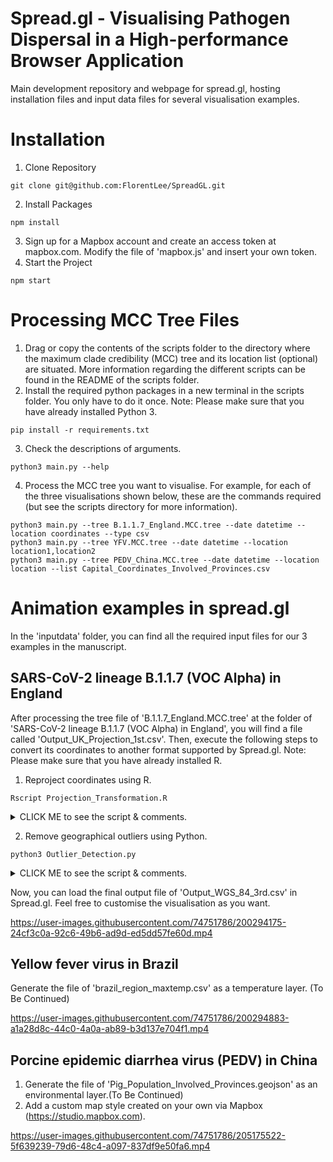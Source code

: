 # Spread.gl - Visualising Pathogen Dispersal in a High-performance Browser Application
Main development repository and webpage for spread.gl, hosting installation files and input data files for several visualisation examples.

# Installation
1. Clone Repository
```
git clone git@github.com:FlorentLee/SpreadGL.git
```
2. Install Packages
```
npm install
```
3. Sign up for a Mapbox account and create an access token at mapbox.com. Modify the file of 'mapbox.js' and insert your own token.
4. Start the Project
```
npm start
```

# Processing MCC Tree Files
1. Drag or copy the contents of the scripts folder to the directory where the maximum clade credibility (MCC) tree and its location list (optional) are situated. More information regarding the different scripts can be found in the README of the scripts folder.
2. Install the required python packages in a new terminal in the scripts folder. You only have to do it once. Note: Please make sure that you have already installed Python 3. 
```
pip install -r requirements.txt
```
3. Check the descriptions of arguments.
```
python3 main.py --help
```
4. Process the MCC tree you want to visualise. For example, for each of the three visualisations shown below, these are the commands required (but see the scripts directory for more information).
```
python3 main.py --tree B.1.1.7_England.MCC.tree --date datetime --location coordinates --type csv
python3 main.py --tree YFV.MCC.tree --date datetime --location location1,location2
python3 main.py --tree PEDV_China.MCC.tree --date datetime --location location --list Capital_Coordinates_Involved_Provinces.csv
```

# Animation examples in spread.gl
In the 'inputdata' folder, you can find all the required input files for our 3 examples in the manuscript.

## SARS-CoV-2 lineage B.1.1.7 (VOC Alpha) in England
After processing the tree file of 'B.1.1.7_England.MCC.tree' at the folder of 'SARS-CoV-2 lineage B.1.1.7 (VOC Alpha) in England', you will find a file called 'Output_UK_Projection_1st.csv'. Then, execute the following steps to convert its coordinates to another format supported by Spread.gl. Note: Please make sure that you have already installed R.

1. Reproject coordinates using R.
```
Rscript Projection_Transformation.R
```
<details>
<summary>CLICK ME to see the script & comments.</summary>

```
# Install the packages of sp & rgdal to deal with spatial data in R.
library(sp)
library(rgdal)
# Load data from the CSV file into a DataFrame.
input <- read.csv("Output_UK_Projection_1st.csv", header=TRUE, stringsAsFactors=FALSE)
# Create two data frames for the coordinates of the starting & ending points.
coords_uk_start = data.frame(start_lon=input[, c("start_longitude")], start_lat=input[, c("start_latitude")])
coords_uk_end = data.frame(end_lon=input[, c("end_longitude")], end_lat=input[, c("end_latitude")])
# Set spatial coordinates to create a Spatial object.
coordinates(coords_uk_start) = c("start_lon", "start_lat")
coordinates(coords_uk_end) = c("end_lon", "end_lat")
# Assign a particular CRS to spatial data by referring to its EPSG code.
uk_projection = CRS("+init=epsg:27700")
proj4string(coords_uk_start) = uk_projection
proj4string(coords_uk_end) = uk_projection
# Transform from one CRS (British National Grid) to another (WGS84).
wgs84 = CRS("+init=epsg:4326")
coords_wgs84_start = spTransform(coords_uk_start, wgs84)
coords_wgs84_end = spTransform(coords_uk_end, wgs84)
# Get the results and combine them.
coords_wgs84_start = coords_wgs84_start@coords
coords_wgs84_end = coords_wgs84_end@coords
coords_wgs84_start_end <-cbind(coords_wgs84_start, coords_wgs84_end)
output <-cbind(input, coords_wgs84_start_end)
# Export the output as a CSV file using the name of 'Output_Converted_2nd.csv'.
write.csv(output,"Output_Converted_2nd.csv", row.names = FALSE)
```
</details>

2. Remove geographical outliers using Python.
```
python3 Outlier_Detection.py
```
<details>
<summary>CLICK ME to see the script & comments.</summary>

```
import pandas as pd

# Load data from the CSV file to a DataFrame.
file1 = open("Output_Converted_2nd.csv")
df1 = pd.read_csv(file1, delimiter=",")
arr1 = []
arr2 = []
# Record the latitude values of the starting & ending points.
for i in range(len(df1)):
    arr1.append(df1.loc[i, "start_latitude"])
    arr2.append(df1.loc[i, "end_latitude"])

# Load metadata to a DataFrame.
file2 = open("metadata_for_check.csv")
df2 = pd.read_csv(file2, delimiter=",")
arr3 = []
arr4 = []
# Only keep the records without any information about UTLA (English Upper Tier Local Authorities).
for i in range(len(df2)):
    if pd.isnull(df2.loc[i, "startUTLA"]):
        arr3.append(df2.loc[i, "startLat"])
    if pd.isnull(df2.loc[i, "endUTLA"]):
        arr4.append(df2.loc[i, "endLat"])

# Make the comparison. Once the starting or ending points have no information regarding UTLA, the record of that branch will be dropped.
for i in range(len(arr1)):
    if arr1[i] in arr3 or arr2[i] in arr4:
        df1.drop(i, inplace=True)

# Clean the result and export the output as a CSV file using the name of 'Output_WGS_84_3rd.csv'.
df1 = df1.drop(columns=['id', 'start_latitude', 'start_longitude', 'end_latitude', 'end_longitude'])
df1.to_csv("Output_WGS_84_3rd.csv", sep=",", index=False)
```
</details>

Now, you can load the final output file of 'Output_WGS_84_3rd.csv' in Spread.gl. Feel free to customise the visualisation as you want.

https://user-images.githubusercontent.com/74751786/200294175-24cf3c0a-92c6-49b6-ad9d-ed5dd57fe60d.mp4

## Yellow fever virus in Brazil
Generate the file of 'brazil_region_maxtemp.csv' as a temperature layer. (To Be Continued)

https://user-images.githubusercontent.com/74751786/200294883-a1a28d8c-44c0-4a0a-ab89-b3d137e704f1.mp4

## Porcine epidemic diarrhea virus (PEDV) in China
1. Generate the file of 'Pig_Population_Involved_Provinces.geojson' as an environmental layer.(To Be Continued)
2. Add a custom map style created on your own via Mapbox (https://studio.mapbox.com).

https://user-images.githubusercontent.com/74751786/205175522-5f639239-79d6-48c4-a097-837df9e50fa6.mp4
